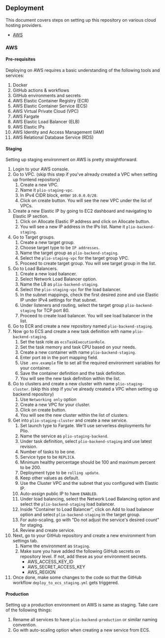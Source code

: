 ## Deployment
This document covers steps on setting up this repository on various cloud hosting providers.

  - [AWS](#aws)

### AWS

#### Pre-requisites
Deploying on AWS requires a basic understanding of the following tools and services:
1. Docker
2. GitHub actions & workflows
3. GitHub environments and secrets
4. AWS Elastic Container Registry (ECR)
5. AWS Elastic Container Service (ECS)
6. AWS Virtual Private Cloud (VPC)
7. AWS Fargate
8. AWS Elastic Load Balancer (ELB)
9. AWS Elastic IPs
10. AWS Identity and Access Management (IAM)
11. AWS Relational Database Service (RDS)

#### Staging
Setting up staging environment on AWS is pretty straightforward.
1. Login to your AWS console.
2. Go to VPC. (skip this step if you've already created a VPC when setting up frontend repository)
   1. Create a new VPC.
   2. Name it `plio-staging-vpc`.
   3. In IPv4 CIDR block, enter `10.0.0.0/28`.
   4. Click on create button. You will see the new VPC under the list of VPCs.
3. Create a new Elastic IP by going to EC2 dashboard and navigating to Elastic IP section.
   1. Click on Allocate Elastic IP address and click on Allocate button.
   2. You will see a new IP address in the IPs list. Name it `plio-backend-staging`.
4. Go to Target groups.
   1. Create a new target group.
   2. Choose target type to be `IP addresses`.
   3. Name the target group as `plio-backend-staging`.
   4. Select the `plio-staging-vpc` for the target group VPC.
   5. Proceed to create target group. You will see target group in the list.
5. Go to Load Balancers.
   1. Create a new load balancer.
   2. Select Network Load Balancer option.
   3. Name the LB as `plio-backend-staging`.
   4. Select the `plio-staging-vpc` for the load balancer.
   5. In the subnet mappings, check the first desired zone and use Elastic IP under IPv4 settings for that subnet.
   6. Under listeners and routing, select the target group `plio-backend-staging` for TCP port 80.
   7. Proceed to create load balancer. You will see load balancer in the list.
6. Go to ECR and create a new repository named `plio-backend-staging`.
7. Now go to ECS and create a new task definition with name `plio-backend-staging`.
   1. Set the task role as `ecsTaskExecutionRole`.
   2. Set the task memory and task CPU based on your needs.
   3. Create a new container with name `plio-backend-staging`.
   4. Enter port `80` in the port mapping field.
   5. Use `.env.example` file to set all the required environment variables for your container.
   6. Save the container definition and the task definition.
   7. You will see the new task definition within the list.
8. Go to clusters and create a new cluster with name `plio-staging-cluster`. (skip this step if you've already created a VPC when setting up backend repository)
   1. Use `Networking only` option
   2. Create a new VPC for your cluster.
   3. Click on create button.
   4. You will see the new cluster within the list of clusters.
9. Get into `plio-staging-cluster` and create a new service.
   1. Set launch type to Fargate. We'll use serverless deployments for Plio.
   2. Name the service as `plio-staging-backend`.
   3. Under task definition, select `plio-backend-staging` and use latest revision.
   4. Number of tasks to be one.
   5. Service type to be `REPLICA`.
   6. Minimum healthy percentage should be 100 and maximum percent to be 200.
   7. Deployment type to be `rolling update`.
   8. Keep other values as default.
   9. Use the Cluster VPC and the subnet that you configured with Elastic IP.
   10. Auto-assign public IP to have `ENABLED`.
   11. Under load balancing, select the Network Load Balancing option and select the `plio-backend-staging` load balancer.
   12. Inside "Container to Load Balancer", click on Add to load balancer option and select `plio-backend-staging` in the target group.
   13. For auto-scaling, go with "Do not adjust the service's desired count" for staging.
   14. Review and create service.
10. Next, go to your GitHub repository and create a new environment from settings tab.
    1. Name the environment as `Staging`.
    2. Make sure you have added the following GitHub secrets on repository level. If not, add these as your environment secrets.
       - AWS_ACCESS_KEY_ID
       - AWS_SECRET_ACCESS_KEY
       - AWS_REGION
11. Once done, make some changes to the code so that the GitHub workflow `deploy_to_ecs_staging.yml` gets triggered.


#### Production
Setting up a production environment on AWS is same as staging. Take care of the following things:
1. Rename all services to have `plio-backend-production` or similar naming convention.
2. Go with auto-scaling option when creating a new service from ECS.
